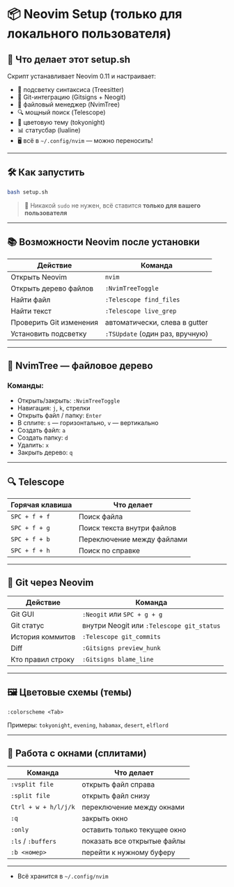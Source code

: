 # 📦 Neovim Setup (только для локального пользователя)

## 🔧 Что делает этот setup.sh
Скрипт устанавливает Neovim 0.11 и настраивает:
- 🧠 подсветку синтаксиса (Treesitter)
- 🧬 Git-интеграцию (Gitsigns + Neogit)
- 📁 файловый менеджер (NvimTree)
- 🔍 мощный поиск (Telescope)
- 🌈 цветовую тему (tokyonight)
- 📊 статусбар (lualine)
- 🖥️ всё в `~/.config/nvim` — можно переносить!

---

## 🛠 Как запустить

```bash
bash setup.sh
```

> 🔐 Никакой `sudo` не нужен, всё ставится **только для вашего пользователя**

---

## 📚 Возможности Neovim после установки

| Действие                | Команда                          |
|-------------------------|-----------------------------------|
| Открыть Neovim          | `nvim`                            |
| Открыть дерево файлов   | `:NvimTreeToggle`                 |
| Найти файл              | `:Telescope find_files`           |
| Найти текст             | `:Telescope live_grep`            |
| Проверить Git изменения | автоматически, слева в gutter     |
| Установить подсветку    | `:TSUpdate` (один раз, вручную)   |

---

## 📁 NvimTree — файловое дерево

### Команды:
- Открыть/закрыть: `:NvimTreeToggle`
- Навигация: `j`, `k`, стрелки
- Открыть файл / папку: `Enter`
- В сплите: `s` — горизонтально, `v` — вертикально
- Создать файл: `a`
- Создать папку: `d`
- Удалить: `x`
- Закрыть дерево: `q`

---

## 🔍 Telescope

| Горячая клавиша | Что делает                        |
|------------------|-----------------------------------|
| `SPC + f + f`    | Поиск файла                      |
| `SPC + f + g`    | Поиск текста внутри файлов       |
| `SPC + f + b`    | Переключение между файлами       |
| `SPC + f + h`    | Поиск по справке                 |

---

## 🧬 Git через Neovim

| Действие         | Команда                     |
|------------------|-----------------------------|
| Git GUI          | `:Neogit` или `SPC + g + g` |
| Git статус       | внутри Neogit или `:Telescope git_status` |
| История коммитов | `:Telescope git_commits`    |
| Diff             | `:Gitsigns preview_hunk`    |
| Кто правил строку | `:Gitsigns blame_line`     |

---

## 🖼 Цветовые схемы (темы)

```vim
:colorscheme <Tab>
```

Примеры: `tokyonight`, `evening`, `habamax`, `desert`, `elflord`

---

## 📂 Работа с окнами (сплитами)

| Команда          | Что делает                      |
|------------------|----------------------------------|
| `:vsplit file`   | открыть файл справа             |
| `:split file`    | открыть файл снизу              |
| `Ctrl + w + h/l/j/k` | переключение между окнами |
| `:q`             | закрыть окно                    |
| `:only`          | оставить только текущее окно    |
| `:ls` / `:buffers` | показать все открытые файлы  |
| `:b <номер>`     | перейти к нужному буферу        |

---

- Всё хранится в `~/.config/nvim`


